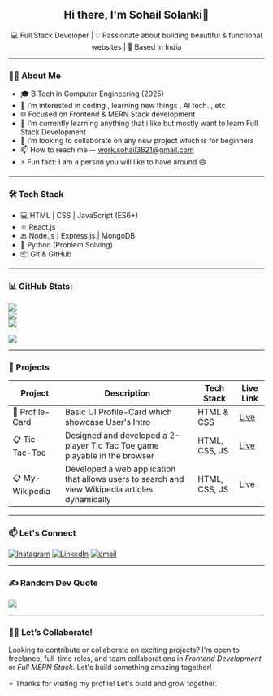 <h2 align="center">Hi there, I'm Sohail Solanki👋</h2>

<p align="center">
  💻 Full Stack Developer | 💡 Passionate about building beautiful & functional websites | 📍 Based in India
</p>

---

### 👩‍💻 About Me

- 🎓 B.Tech in Computer Engineering (2025)
- 👀 I’m interested in coding , learning new things , AI tech. , etc
- 🌐 Focused on Frontend & MERN Stack development
- 🌱 I’m currently learning anything that i like but mostly want to learn Full Stack Development 
- 💞️ I’m looking to collaborate on any new project which is for beginners 
- 📫 How to reach me -- work.sohail3621@gmail.com
- ⚡ Fun fact: I am a person you will like to have around 😄

---

### 🛠 Tech Stack

- 💻 HTML | CSS | JavaScript (ES6+)
- ⚛ React.js
- 🔙 Node.js | Express.js | MongoDB
- 🐍 Python (Problem Solving)
- 📦 Git & GitHub 

---


### 📊 GitHub Stats:
![](https://github-readme-stats.vercel.app/api?username=sohail3621&theme=ambient_gradient&hide_border=false&include_all_commits=true&count_private=true)<br/>
![](https://nirzak-streak-stats.vercel.app/?user=sohail3621&theme=ambient_gradient&hide_border=false)<br/>
![](https://github-readme-stats.vercel.app/api/top-langs/?username=sohail3621&theme=ambient_gradient&hide_border=false&include_all_commits=true&count_private=true&layout=compact)

[![](https://visitcount.itsvg.in/api?id=dikshashil&icon=0&color=0)](https://visitcount.itsvg.in)

---

### 🚀 Projects

| Project        | Description                                      | Tech Stack                | Live Link                      |
|----------------|--------------------------------------------------|---------------------------|--------------------------------|
| 🎯 Profile-Card | Basic UI Profile-Card which showcase User's Intro | HTML & CSS | [Live](https://sohail3621.github.io/Profile-Card/) |
| 📋 Tic-Tac-Toe | Designed and developed a 2-player Tic Tac Toe game playable in the browser | HTML, CSS, JS| [Live](https://sohail3621.github.io/TIC-TAC-TOE/) |
| 📋 My-Wikipedia | Developed a web application that allows users to search and view Wikipedia articles dynamically | HTML, CSS, JS| [Live](https://sohail3621.github.io/My-Wikipedia/) |


---

### 📫 Let's Connect

[![Instagram](https://img.shields.io/badge/Instagram-%23E4405F.svg?logo=Instagram&logoColor=white)](https://instagram.com/_sohail_3621_) [![LinkedIn](https://img.shields.io/badge/LinkedIn-%230077B5.svg?logo=linkedin&logoColor=white)](https://linkedin.com/in/Sohail3621) [![email](https://img.shields.io/badge/Email-D14836?logo=gmail&logoColor=white)](mailto:work.sohail3621@gmail.com) 

---

### ✍️ Random Dev Quote
![](https://quotes-github-readme.vercel.app/api?type=horizontal&theme=tokyonight)

---

### 🙋‍♀ Let’s Collaborate!

Looking to contribute or collaborate on exciting projects? I'm open to freelance, full-time roles, and team collaborations in *Frontend Development* or *Full MERN Stack*. Let's build something amazing together!

⭐ Thanks for visiting my profile! Let's build and grow together.



<!---
Sohail3621/Sohail3621 is a ✨ special ✨ repository because its `README.md` (this file) appears on your GitHub profile.
You can click the Preview link to take a look at your changes.
--->
